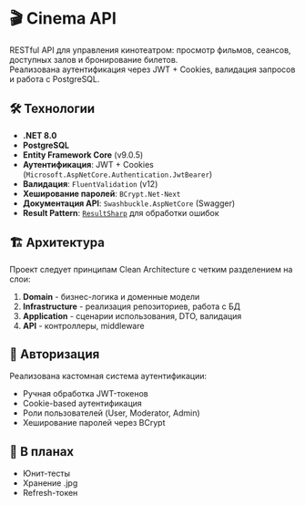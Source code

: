 # 🎬 Cinema API

RESTful API для управления кинотеатром: просмотр фильмов, сеансов, доступных залов и бронирование билетов.  
Реализована аутентификация через JWT + Cookies, валидация запросов и работа с PostgreSQL.

## 🛠 Технологии
- **.NET 8.0**
- **PostgreSQL** 
- **Entity Framework Core** (v9.0.5)
- **Аутентификация**: JWT + Cookies (`Microsoft.AspNetCore.Authentication.JwtBearer`)
- **Валидация**: `FluentValidation` (v12)
- **Хеширование паролей**: `BCrypt.Net-Next`
- **Документация API**: `Swashbuckle.AspNetCore` (Swagger)
- **Result Pattern**: [`ResultSharp`](https://github.com/4q-dev/ResultSharp) для обработки ошибок

## 🏗 Архитектура
Проект следует принципам Clean Architecture с четким разделением на слои:
1. **Domain** - бизнес-логика и доменные модели
2. **Infrastructure** - реализация репозиториев, работа с БД
3. **Application** - сценарии использования, DTO, валидация
4. **API** - контроллеры, middleware

## 🔐 Авторизация
Реализована кастомная система аутентификации:
- Ручная обработка JWT-токенов
- Cookie-based аутентификация
- Роли пользователей (User, Moderator, Admin)
- Хеширование паролей через BCrypt

## 📌 В планах
- Юнит-тесты
- Хранение .jpg
- Refresh-токен
